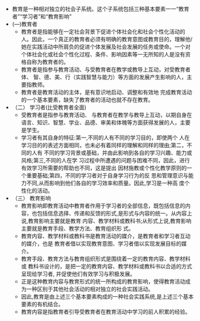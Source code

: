 - 教育是一种相对独立的社会子系统。这个子系统包括三种基本要素一一“教育者”“学习者”和“教育影响”
- (―)教育者
	- 教育者是指能够在一定社会背景下促进个体社会化和社会个性化活动的人。因此，一个真正的教育者必须有明确的教育意图或教育目的，理解他/她在实践活动中所肩负的促进个体发展及社会发展的任务或使命。一个对个体社会化或社会个性化过程、条件、影响因素等一无所知的人是没有资格自称为教育者的。
	- 教育者是指参与教育活动、与受教育者在教学或教导上互动，对受教育者体、 智、德、美、行（实践智慧与能力）等方面的发展产生影响的人，主要指教师。
	- 教育者是教育活动的主体，是有意识地启动、调整和有效地
	  完成教育活动的一个基本要素，缺失了教育者的活动也就不存在教育。
- （二） 学习者(比受教育者全面)
	- 受教育者是指参与教育活动、 与教育者在教学与教导上互动，以期自身在语言、知识、智慧、学业、品德、审美和体魄等方面获得发展的人，主要是学生。
	- 学习者有其自身的特征:第一,不同的人有不同的学习目的，即使两个
	  人在学习目的的表述方面相同，也未必有着同样的理解和同样的理由;第二，不同的人有
	  不同的学习背景或基础，并由此影响到各自的学习兴趣、能力或风格;第三,不同的人在学
	  习过程中所遭遇的问题与困难不同，因此，进行有效学习所需要的帮助也不同，这是提出
	  因材施教或个性化教学原则的一个重要基础;第四，不同的学习者对于自身学习行为的反
	  思和管理意识与能力不同,从而影响到他们各自的学习效率和质量。因此,学习是一种高
	  度个性化的活动。
- （三） 教育影响
	- 教育影响即教育活动中教育者作用于学习者的全部信息，既包括信息的内容，也包括信息选择、传递和反馈的形式,是形式与内容的统一。从内容上说,教育影响主要就是教育
	  内容、教学材料或教科书;从形式上说,教育影响主要就是教育手段、教学方法、教育组织形
	  式。
	- 教育内容、教学材料或教科书是教育活动的媒介，是教育者和学习者互动的媒介，也是
	  教育者借以实现教育意图、学习者借以实现发展目标的媒介。
	- 教育手段、教育方法与教育组织形式是围绕着一定的教育内容、教学材料或
	  教科书设计的，是把一定的教育内容、教学材料或教科书以合适的方式呈现给学习者,
	  并促使他们有效学习与积极发展。
	- 正是这种教育内容与教育形式的统一所构成的教育影响，使得教育活动成为一种区别于其他社会活动的相对独立的社会实践活动。
	- 因此,教育是由上述三个基本要素构成的一种社会实践系统,是上述三个基本要素的有机结合。
	- 教育内容是指教育者引导受教育者在教育活动中学习的前人积累的经验。
